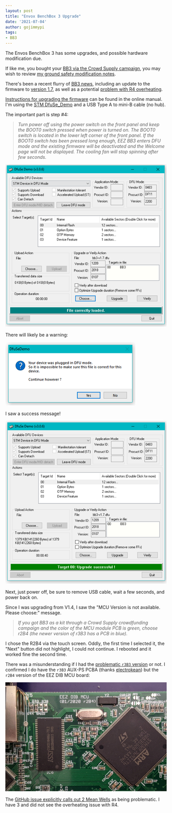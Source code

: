 ```yaml
---
layout: post
title: "Envox BenchBox 3 Upgrade"
date: '2021-07-04'
author: gojimmypi
tags:
- BB3
---
```


The Envos BenchBox 3 has some upgrades, and possible hardware modification due.

If like me, you bought your [BB3 via the Crowd Supply campaign](https://www.crowdsupply.com/envox/eez-bb3), 
you may wish to review [my ground safety modification notes](../2020-10-18-envox-eez-bench-box-3-ground.html).

There's been a recent flurry of [BB3 news](https://www.crowdsupply.com/envox/eez-bb3/updates/latest-firmware-1-7-released-and-a-note-for-two-channel-bb3-users), 
including an update to the firmware to [version 1.7](https://github.com/eez-open/modular-psu-firmware/releases/tag/1.7), 
as well as a potential [problem with R4 overheating](https://github.com/eez-open/modular-psu/issues/108).

[Instructions for upgrading the firmware](https://www.envox.eu/eez-bench-box-3/bb3-user-manual/13-firmware-upgrade/) can be found in the online manual.
I'm using the [STM DfuSe_Demo](https://www.st.com/en/development-tools/stsw-stm32080.html) and a USB Type A to mini-B cable (no hub).

The important part is step #4:

> _Turn power off using the power switch on the front panel and keep the BOOT0 switch pressed when power is turned on. The BOOT0 switch is located in the lower left corner of the front panel. If the BOOT0 switch has been pressed long enough, EEZ BB3 enters DFU mode and the existing firmware will be deactivated and the Welcome page will not be displayed. The cooling fan will stop spinning after few seconds._

![DfuSe-BB3-Firmware-Upgrade-1.7.png](../images/DfuSe-BB3-Firmware-Upgrade-1.7.png)

There will likely be a warning:

![DfuSe-BB3-Firmware-Upgrade-warning](../images/DfuSe-BB3-Firmware-Upgrade-warning.png)

I saw a success message!

![DfuSe-BB3-Firmware-Upgrade-success](../images/DfuSe-BB3-Firmware-Upgrade-success.png)

Next, just power off, be sure to remove USB cable, wait a few seconds, and power back on.

Since I was upgrading from V1.4, I saw the "MCU Version is not available. Please choose:" message. 

> _If you got BB3 as a kit through a Crowd Supply crowdfunding campaign and the color of the MCU module PCB is green, choose r2B4 (the newer version of r3B3 has a PCB in blue)._

I chose the R2B4 via the touch screen. Oddly, the first time I selected it, the "Next" button did not highlight, I could not continue. I rebooted and it worked fine the second time.

There was a misunderstanding if I had the [problematic `r3B3` version](https://github.com/eez-open/modular-psu/issues/108#issuecomment-873639185)
or not. I confirmed I do have the `r3B3` AUX-PS PCBA (thanks [electrokean](https://github.com/eez-open/modular-psu/issues/108#issuecomment-873639501))
but the `r2B4` version of the EEZ DIB MCU board:

![DfuSe-BB3-Firmware-MCU-r2B4](../images/DfuSe-BB3-Firmware-MCU-r2B4.png)

The [GitHub issue explicitly calls out 2 Mean Wells](https://github.com/eez-open/modular-psu/issues/108#issue-919579001) as being problematic.
I have 3 and did not see the overheating issue with R4.
